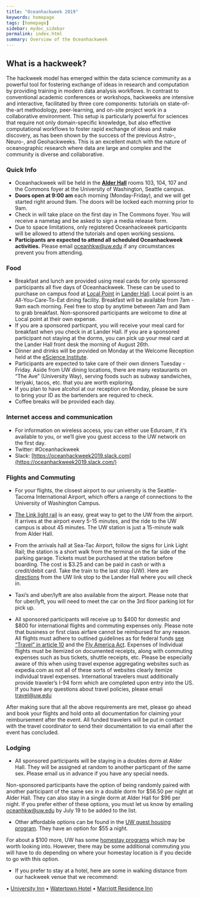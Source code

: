 ```yaml
---
title: "Oceanhackweek 2019"
keywords: homepage
tags: [homepage]
sidebar: mydoc_sidebar
permalink: index.html
summary: Overview of the Oceanhackweek
---
```

## What is a hackweek?

The hackweek model has emerged within the data science community as a powerful tool for fostering exchange of ideas in research and computation by providing training in modern data analysis workflows. In contrast to conventional academic conferences or workshops, hackweeks are intensive and interactive, facilitated by three core components: tutorials on state-of-the-art methodology, peer-learning, and on-site project work in a collaborative environment. This setup is particularly powerful for sciences that require not only domain-specific knowledge, but also effective computational workflows to foster rapid exchange of ideas and make discovery, as has been shown by the success of the previous Astro-, Neuro-, and Geohackweeks. This is an excellent match with the nature of oceanographic research where data are large and complex and the community is diverse and collaborative.

### Quick Info
- Oceanhackweek will be held in the [**Alder Hall**](https://www.google.com/maps/place/Alder+Hall/@47.6554627,-122.3161919,17z/data=!3m1!4b1!4m5!3m4!1s0x549014f3a8e0b367:0xbb5d4cb93538ce99!8m2!3d47.6554591!4d-122.3140032) rooms 103, 104, 107 and the Commons foyer at the University of Washington, Seattle campus.
- **Doors open at 9:00 am** each morning (Monday-Friday), and we will get started right around 9am. The doors will be locked each morning prior to 9am.
- Check in will take place on the first day in The Commons foyer. You will receive a nametag and be asked to sign a media release form.
- Due to space limitations, only registered Oceanhackweek participants will be allowed to attend the tutorials and open working sessions.
- **Participants are expected to attend all scheduled Oceanhackweek activities.** Please email oceanhkw@uw.edu if any circumstances prevent you from attending.

### Food

- Breakfast and lunch are provided using meal cards for only sponsored participants all five days of Oceanhackweek. These can be used to purchase on campus food at [Local Point](https://hfs.uw.edu/Eat/Dining-Locations/Local-Point) in [Lander Hall](https://www.google.com/maps/place/Local+Point/@47.6555237,-122.3171479,17z/data=!3m1!4b1!4m5!3m4!1s0x549014f3b7263aa7:0x9b4a428fed19f0fa!8m2!3d47.6555201!4d-122.3149592). Local point is an All-You-Care-To-Eat dining facility. Breakfast will be available from 7am - 9am each morning. Feel free to stop by anytime between 7am and 9am to grab breakfast.
Non-sponsored participants are welcome to dine at Local point at their own expense. 
- If you are a sponsored particpant, you will receive your meal card for breakfast when you check in at Lander Hall. If you are a sponsored participant not staying at the dorms, you can pick up your meal card at the Lander Hall front desk the morning of August 26th. 
- Dinner and drinks will be provided on Monday at the Welcome Reception held at the [eScience Institute](https://goo.gl/maps/5H5xF2nFjFU2).
- Participants are expected to take care of their own dinners Tuesday - Friday. Aside from UW dining locations, there are many restaurants on “The Ave” (University Way), serving foods such as subway sandwiches, teriyaki, tacos, etc. that you are worth exploring.
- If you plan to have alcohol at our reception on Monday, please be sure to bring your ID as the bartenders are required to check.
- Coffee breaks will be provided each day.

### Internet access and communication
- For information on wireless access, you can either use Eduroam, if it’s available to you, or we’ll give you guest access to the UW network on the first day.
- Twitter: #Oceanhackweek
- Slack: [https://oceanhackweek2019.slack.com](https://oceanhackweek2019.slack.com/)

### Flights and Commuting 

- For your flights, the closest airport to our university is the Seattle-Tacoma International Airport, which offers a range of connections to the University of Washington Campus.

- [The Link light rail](https://www.soundtransit.org/schedules/route/40_100479) is an easy, great way to get to the UW from the airport. It arrives at the airport every 5-15 minutes, and the ride to the UW campus is about 45 minutes. The UW station is just a 15-minute walk from Alder Hall. 

- From the arrivals hall at Sea-Tac Airport, follow the signs for Link Light Rail; the station is a short walk from the terminal on the far side of the parking garage. Tickets must be purchased at the station before boarding. The cost is $3.25 and can be paid in cash or with a credit/debit card. Take the train to the last stop (UW). Here are [directions](https://www.google.com/maps/dir/Lander+Hall,+Northeast+Campus+Parkway,+Seattle,+WA/u+district+transit+station/@47.6528664,-122.311707,17z/data=!3m1!4b1!4m14!4m13!1m5!1m1!1s0x549014f3ba07b78b:0xccf338a83d26e753!2m2!1d-122.3152398!2d47.655878!1m5!1m1!1s0x549014eca005d559:0x2a5b4b6f98dddc9c!2m2!1d-122.3037968!2d47.6498399!3e2walking) from the UW link stop to the Lander Hall where you will check in. 
 
- Taxi’s and uber/lyft are also available from the airport. Please note that for uber/lyft, you will need to meet the car on the 3rd floor parking lot for pick up.

- All sponsored participants will receive up to $400 for domestic and $800 for international flights and commuting expenses only. Please note that business or first class airfare cannot be reimbursed for any reason. All flights must adhere to outlined guidelines as for federal funds [see “Travel” in article 10](https://www.nsf.gov/pubs/policydocs/gc1/jan17.pdf) and the [Fly America Act](https://www.gsa.gov/policy-regulations/policy/travel-management-policy/fly-america-act). Expenses of Individual flights must be itemized on documented receipts, along with commuting expenses such as bus tickets, shuttle receipts, etc. Please be especially aware of this when using travel expense aggregating websites such as expedia.com as not all of these sorts of websites clearly itemize individual travel expenses. International travelers must additionally provide traveler’s I-94 form which are completed upon entry into the US. 
If you have any questions about travel policies, please email travel@uw.edu 

After making sure that all the above requirements are met, please go ahead and book your flights and hold onto all documentation for claiming your reimbursement after the event. All funded travelers will be put in contact with the travel coordinator to send their documentation to via email after the event has concluded. 

### Lodging 

- All sponsored participants will be staying in a doubles dorm at Alder Hall. They will be assigned at random to another particpant of the same sex. Please email us in advance if you have any special needs. 

Non-sponsored participants have the option of being randomly paired with another participant of the same sex in a double dorm for $56.50 per night at Alder Hall. They can also stay in a single dorm at Alder Hall for $96 per night. If you prefer either of these options, you must let us know by emailing oceanhkw@uw.edu by July 19 to be added to the list. 

- Other affordable options can be found in the [UW guest housing program](https://washington.irisregistration.com/Register?code=GuestHousing19). They have an option for $55 a night. 

For about a $100 more, UW has some [homestay programs](https://www.ielp.uw.edu/housing/homestays/) which may be worth looking into. However, there may be some additional commuting you will have to do depending on where your homestay location is if you decide to go with this option. 

- If you prefer to stay at a hotel, here are some in walking distance from our hackweek venue that we recommend:

•	[University Inn](https://www.reservations.com/hotel/university-inn-seattle-pineapple-hospitality?gclid=EAIaIQobChMIkbn7q_mJ4gIVBr3sCh0KUAMkEAAYASAAEgL-q_D_BwE)
•	[Watertown Hotel](https://www.staypineapple.com/watertown-hotel-seattle-wa?utm_source=google-my-business&utm_medium=organic&utm_campaign=GMB&utm_term=wt)
•	[Marriott Residence Inn](https://www.guestreservations.com/residence-inn-by-marriott-seattle-university-district/booking?gclid=EAIaIQobChMI6vau_PiJ4gIVYR6tBh0CEQzdEAAYASAAEgJWPPD_BwE)
 

<!---
### Pre-event preparation:
- Please review our [Code of Conduct](https://oceanhackweek.github.io/wiki/code_of_conduct.html).
- Please arrive with your laptop ready for tutorial and project work, following our instructions [here](https://geohackweek.github.io/preliminary/). Contact us on Slack (#preliminary_setup) if you have any difficulties. Checklist:
    - [X] Do you have a working local version of Python installed (using conda?).
    - [X] Did you sign up for a Google Earth Engine account?
    - [X] Do you have a GitHub account?
    - [X] Did you successfully spin up a jupyter notebook in [Geohackweek Jupyter Hub](https://jupyterhub.cloudmaven.org/)?
- If you haven't done so already, please add your name to the [Participants List](https://oceanhackweek.github.io/wiki/participants.html) 
by creating a pull request.
- Review the [Project Guidelines](Project-Guidelines) and begin communicating with organizers and other participants about possible project ideas

--->
